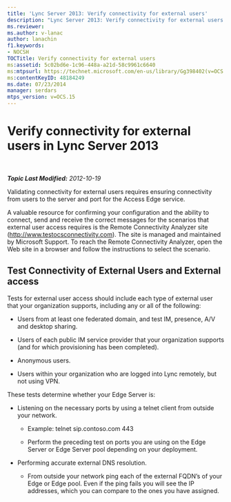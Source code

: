 ```yaml
---
title: 'Lync Server 2013: Verify connectivity for external users'
description: "Lync Server 2013: Verify connectivity for external users."
ms.reviewer: 
ms.author: v-lanac
author: lanachin
f1.keywords:
- NOCSH
TOCTitle: Verify connectivity for external users
ms:assetid: 5c02bd6e-1c96-448a-a21d-58c9961c6640
ms:mtpsurl: https://technet.microsoft.com/en-us/library/Gg398402(v=OCS.15)
ms:contentKeyID: 48184249
ms.date: 07/23/2014
manager: serdars
mtps_version: v=OCS.15
---
```


# Verify connectivity for external users in Lync Server 2013

<div data-xmlns="http://www.w3.org/1999/xhtml">

<div class="topic" data-xmlns="http://www.w3.org/1999/xhtml" data-msxsl="urn:schemas-microsoft-com:xslt" data-cs="https://msdn.microsoft.com/">

<div data-asp="https://msdn2.microsoft.com/asp">



</div>

<div id="mainSection">

<div id="mainBody">

<span> </span>

_**Topic Last Modified:** 2012-10-19_

Validating connectivity for external users requires ensuring connectivity from users to the server and port for the Access Edge service.

A valuable resource for confirming your configuration and the ability to connect, send and receive the correct messages for the scenarios that external user access requires is the Remote Connectivity Analyzer site (<http://www.testocsconnectivity.com>). The site is managed and maintained by Microsoft Support. To reach the Remote Connectivity Analyzer, open the Web site in a browser and follow the instructions to select the scenario.

<div>

## Test Connectivity of External Users and External access

Tests for external user access should include each type of external user that your organization supports, including any or all of the following:

  - Users from at least one federated domain, and test IM, presence, A/V and desktop sharing.

  - Users of each public IM service provider that your organization supports (and for which provisioning has been completed).

  - Anonymous users.

  - Users within your organization who are logged into Lync remotely, but not using VPN.

These tests determine whether your Edge Server is:

  - Listening on the necessary ports by using a telnet client from outside your network.
    
      - Example: telnet sip.contoso.com 443
    
      - Perform the preceding test on ports you are using on the Edge Server or Edge Server pool depending on your deployment.

  - Performing accurate external DNS resolution.
    
      - From outside your network ping each of the external FQDN’s of your Edge or Edge pool. Even if the ping fails you will see the IP addresses, which you can compare to the ones you have assigned.

</div>

</div>

<span> </span>

</div>

</div>

</div>

